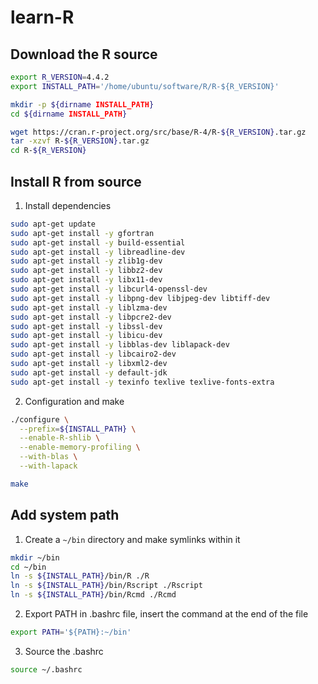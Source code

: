 # learn-R

## Download the R source
```bash
export R_VERSION=4.4.2
export INSTALL_PATH='/home/ubuntu/software/R/R-${R_VERSION}'

mkdir -p ${dirname INSTALL_PATH}
cd ${dirname INSTALL_PATH}

wget https://cran.r-project.org/src/base/R-4/R-${R_VERSION}.tar.gz
tar -xzvf R-${R_VERSION}.tar.gz
cd R-${R_VERSION}
```

## Install R from source
1. Install dependencies
```bash
sudo apt-get update
sudo apt-get install -y gfortran
sudo apt-get install -y build-essential
sudo apt-get install -y libreadline-dev
sudo apt-get install -y zlib1g-dev
sudo apt-get install -y libbz2-dev
sudo apt-get install -y libx11-dev
sudo apt-get install -y libcurl4-openssl-dev
sudo apt-get install -y libpng-dev libjpeg-dev libtiff-dev
sudo apt-get install -y liblzma-dev
sudo apt-get install -y libpcre2-dev
sudo apt-get install -y libssl-dev
sudo apt-get install -y libicu-dev
sudo apt-get install -y libblas-dev liblapack-dev
sudo apt-get install -y libcairo2-dev
sudo apt-get install -y libxml2-dev
sudo apt-get install -y default-jdk
sudo apt-get install -y texinfo texlive texlive-fonts-extra
```

2. Configuration and make
```bash
./configure \
  --prefix=${INSTALL_PATH} \
  --enable-R-shlib \
  --enable-memory-profiling \
  --with-blas \
  --with-lapack

make
```

## Add system path
1. Create a `~/bin` directory and make symlinks within it
```bash
mkdir ~/bin
cd ~/bin
ln -s ${INSTALL_PATH}/bin/R ./R
ln -s ${INSTALL_PATH}/bin/Rscript ./Rscript
ln -s ${INSTALL_PATH}/bin/Rcmd ./Rcmd
```

2. Export PATH in .bashrc file, insert the command at the end of the file
```bash
export PATH='${PATH}:~/bin'
```

3. Source the .bashrc
```bash
source ~/.bashrc
```




